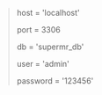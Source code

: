> host = 'localhost'
> 
> port = 3306
> 
> db = 'supermr_db'
> 
> user = 'admin'
> 
> password = '123456'